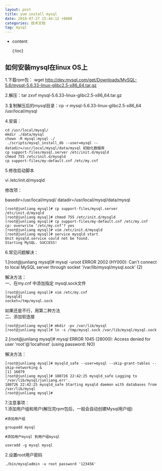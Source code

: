 ```yaml
---
layout: post
title: yum install mysql
date: 2018-07-27 15:44:12 +8000
categories: 技术文档
tag: mysql
---
```


* content

  {:toc}



## 如何安装mysql在linux OS上
1.下载rpm包：
wget http://dev.mysql.com/get/Downloads/MySQL-5.6/mysql-5.6.33-linux-glibc2.5-x86_64.tar.gz<br>

2.解压：tar zxvf mysql-5.6.33-linux-glibc2.5-x86_64.tar.gz<br>

3.复制解压后的mysql目录：cp -r mysql-5.6.33-linux-glibc2.5-x86_64 /usr/local/mysql<br>

4.安装：<br>

	cd /usr/local/mysql/
	mkdir ./data/mysql
	chown -R mysql:mysql ./
	 ./scripts/mysql_install_db --user=mysql --datadir=/usr/local/mysql/data/mysql 初始化数据库
	cp support-files/mysql.server /etc/init.d/mysqld
	chmod 755 /etc/init.d/mysqld
	cp support-files/my-default.cnf /etc/my.cnf


5.修改启动脚本

vi /etc/init.d/mysqld

修改项：<br>

basedir=/usr/local/mysql/
datadir=/usr/local/mysql/data/mysql

	[root@junliang mysql]# cp support-files/mysql.server /etc/init.d/mysqld
	[root@junliang mysql]# chmod 755 /etc/init.d/mysqld
	[root@junliang mysql]# cp support-files/my-default.cnf /etc/my.cnf
	cp: overwrite ‘/etc/my.cnf’? yes
	[root@junliang mysql]# vim /etc/init.d/mysqld
	[root@junliang mysql]# service mysqld start
	Unit mysqld.service could not be found.
	Starting MySQL. SUCCESS!

6.常见问题解决：

1.[root@junliang mysql]# mysql -uroot
ERROR 2002 (HY000): Can't connect to local MySQL server through socket '/var/lib/mysql/mysql.sock' (2)

解决方法：<br>
一、在my.cnf 中添加指定 mysql.sock文件

```shell
[root@junliang mysql]# vim /etc/my.cnf
[mysqld]
socket=/tmp/mysql.sock
```
如果还是不行，用第二种方法<br>
二、添加软连接<br>

```shell
[root@junliang mysql]# mkdir -pv /var/lib/mysql
[root@junliang mysql]# ln -s /tmp/mysql.sock /var/lib/mysql/mysql.sock
```

2.[root@junliang mysql]# mysql
ERROR 1045 (28000): Access denied for user 'root'@'localhost' (using password: NO)

解决方法：

```shell
[root@junliang mysql]# mysqld_safe --user=mysql --skip-grant-tables --skip-networking &
[1] 16079
[root@junliang mysql]# 180726 22:42:25 mysqld_safe Logging to '/var/lib/mysql/junliang.err'.
180726 22:42:25 mysqld_safe Starting mysqld daemon with databases from /var/lib/mysql
[root@junliang mysql]#
```

7.注意事项：<br>
1.添加用户组和用户(解压完rpm包后，一般会自动创建Mysql用户组)

```shell
#添加用户组

groupadd mysql

#添加用户mysql 到用户组mysql

useradd -g mysql mysql 
```

2.设置root用户密码

```shell
./bin/mysqladmin -u root password '123456'
```
